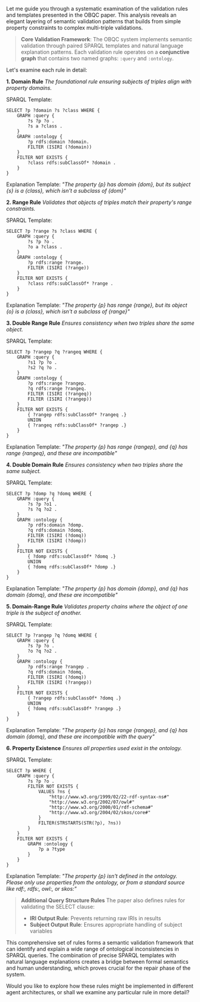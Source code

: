 Let me guide you through a systematic examination of the validation rules and templates presented in the OBQC paper. This analysis reveals an elegant layering of semantic validation patterns that builds from simple property constraints to complex multi-triple validations.

> **Core Validation Framework**: The OBQC system implements semantic validation through paired SPARQL templates and natural language explanation patterns. Each validation rule operates on a **conjunctive graph** that contains two named graphs: `:query` and `:ontology`.

Let's examine each rule in detail:

**1. Domain Rule**
*The foundational rule ensuring subjects of triples align with property domains.*

SPARQL Template:
```sparql
SELECT ?p ?domain ?s ?class WHERE {
    GRAPH :query {
        ?s ?p ?o .
        ?s a ?class .
    }
    GRAPH :ontology {
        ?p rdfs:domain ?domain.
        FILTER (ISIRI (?domain))
    }
    FILTER NOT EXISTS {
        ?class rdfs:subClassOf* ?domain .
    }
}
```
Explanation Template:
*"The property {p} has domain {dom}, but its subject {s} is a {class}, which isn't a subclass of {dom}"*

**2. Range Rule**
*Validates that objects of triples match their property's range constraints.*

SPARQL Template:
```sparql
SELECT ?p ?range ?s ?class WHERE {
    GRAPH :query {
        ?s ?p ?o .
        ?o a ?class .
    }
    GRAPH :ontology {
        ?p rdfs:range ?range. 
        FILTER (ISIRI (?range))
    }
    FILTER NOT EXISTS {
        ?class rdfs:subClassOf* ?range .
    }
}
```
Explanation Template:
*"The property {p} has range {range}, but its object {o} is a {class}, which isn't a subclass of {range}"*

**3. Double Range Rule**
*Ensures consistency when two triples share the same object.*

SPARQL Template:
```sparql
SELECT ?p ?rangep ?q ?rangeq WHERE {
    GRAPH :query {
        ?s1 ?p ?o .
        ?s2 ?q ?o .
    }
    GRAPH :ontology {
        ?p rdfs:range ?rangep.
        ?q rdfs:range ?rangeq.
        FILTER (ISIRI (?rangeq)) 
        FILTER (ISIRI (?rangep))
    }
    FILTER NOT EXISTS {
        { ?rangep rdfs:subClassOf* ?rangeq .}
        UNION
        { ?rangeq rdfs:subClassOf* ?rangep .}
    }
}
```
Explanation Template:
*"The property {p} has range {rangep}, and {q} has range {rangeq}, and these are incompatible"*

**4. Double Domain Rule**
*Ensures consistency when two triples share the same subject.*

SPARQL Template:
```sparql
SELECT ?p ?domp ?q ?domq WHERE {
    GRAPH :query {
        ?s ?p ?o1 .
        ?s ?q ?o2 .
    }
    GRAPH :ontology {
        ?p rdfs:domain ?domp.
        ?q rdfs:domain ?domq.
        FILTER (ISIRI (?domq)) 
        FILTER (ISIRI (?domp))
    }
    FILTER NOT EXISTS {
        { ?domp rdfs:subClassOf* ?domq .}
        UNION
        { ?domq rdfs:subClassOf* ?domp .}
    }
}
```
Explanation Template:
*"The property {p} has domain {domp}, and {q} has domain {domq}, and these are incompatible"*

**5. Domain-Range Rule**
*Validates property chains where the object of one triple is the subject of another.*

SPARQL Template:
```sparql
SELECT ?p ?rangep ?q ?domq WHERE {
    GRAPH :query {
        ?s ?p ?o .
        ?o ?q ?o2 .
    }
    GRAPH :ontology {
        ?p rdfs:range ?rangep .
        ?q rdfs:domain ?domq.
        FILTER (ISIRI (?domq))
        FILTER (ISIRI (?rangep))
    }
    FILTER NOT EXISTS {
        { ?rangep rdfs:subClassOf* ?domq .}
        UNION
        { ?domq rdfs:subClassOf* ?rangep .}
    }
}
```
Explanation Template:
*"The property {p} has range {rangep}, and {q} has domain {domq}, and these are incompatible with the query"*

**6. Property Existence**
*Ensures all properties used exist in the ontology.*

SPARQL Template:
```sparql
SELECT ?p WHERE {
    GRAPH :query {
        ?s ?p ?o .
        FILTER NOT EXISTS {
            VALUES ?ns {
                "http://www.w3.org/1999/02/22-rdf-syntax-ns#"
                "http://www.w3.org/2002/07/owl#"
                "http://www.w3.org/2000/01/rdf-schema#"
                "http://www.w3.org/2004/02/skos/core#"
            }
            FILTER(STRSTARTS(STR(?p), ?ns))
        }
    }
    FILTER NOT EXISTS {
        GRAPH :ontology {
            ?p a ?type
        }
    }
}
```
Explanation Template:
*"The property {p} isn't defined in the ontology. Please only use properties from the ontology, or from a standard source like rdf:, rdfs:, owl:, or skos:"*

> **Additional Query Structure Rules**
> The paper also defines rules for validating the SELECT clause:
> - **IRI Output Rule**: Prevents returning raw IRIs in results
> - **Subject Output Rule**: Ensures appropriate handling of subject variables

This comprehensive set of rules forms a semantic validation framework that can identify and explain a wide range of ontological inconsistencies in SPARQL queries. The combination of precise SPARQL templates with natural language explanations creates a bridge between formal semantics and human understanding, which proves crucial for the repair phase of the system.

Would you like to explore how these rules might be implemented in different agent architectures, or shall we examine any particular rule in more detail?
